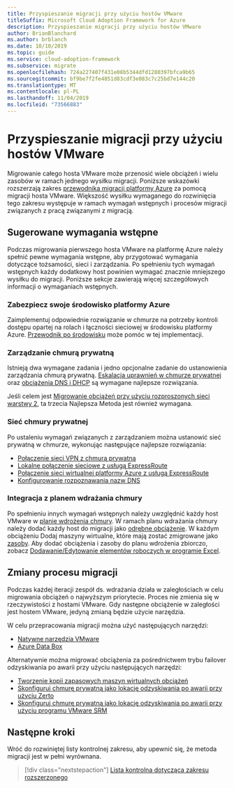 ```yaml
---
title: Przyspieszanie migracji przy użyciu hostów VMware
titleSuffix: Microsoft Cloud Adoption Framework for Azure
description: Przyspieszanie migracji przy użyciu hostów VMware
author: BrianBlanchard
ms.author: brblanch
ms.date: 10/10/2019
ms.topic: guide
ms.service: cloud-adoption-framework
ms.subservice: migrate
ms.openlocfilehash: 724a227407f431e08b5344dfd1280397bfca9b65
ms.sourcegitcommit: bf9be7f2fe4851d83cdf3e083c7c25bd7e144c20
ms.translationtype: MT
ms.contentlocale: pl-PL
ms.lasthandoff: 11/04/2019
ms.locfileid: "73566883"
---
```

# <a name="accelerate-migration-with-vmware-hosts"></a>Przyspieszanie migracji przy użyciu hostów VMware

Migrowanie całego hosta VMware może przenosić wiele obciążeń i wielu zasobów w ramach jednego wysiłku migracji. Poniższe wskazówki rozszerzają zakres [przewodnika migracji platformy Azure](../azure-migration-guide/index.md) za pomocą migracji hosta VMware. Większość wysiłku wymaganego do rozwinięcia tego zakresu występuje w ramach wymagań wstępnych i procesów migracji związanych z pracą związanymi z migracją.

## <a name="suggested-prerequisites"></a>Sugerowane wymagania wstępne

Podczas migrowania pierwszego hosta VMware na platformę Azure należy spełnić pewne wymagania wstępne, aby przygotować wymagania dotyczące tożsamości, sieci i zarządzania. Po spełnieniu tych wymagań wstępnych każdy dodatkowy host powinien wymagać znacznie mniejszego wysiłku do migracji. Poniższe sekcje zawierają więcej szczegółowych informacji o wymaganiach wstępnych.

### <a name="secure-your-azure-environment"></a>Zabezpiecz swoje środowisko platformy Azure

Zaimplementuj odpowiednie rozwiązanie w chmurze na potrzeby kontroli dostępu opartej na rolach i łączności sieciowej w środowisku platformy Azure. [Przewodnik po środowisku](https://docs.microsoft.com/azure/vmware-cloudsimple/private-cloud-secure?toc=https://docs.microsoft.com/azure/cloud-adoption-framework/toc.json&bc=https://docs.microsoft.com/azure/cloud-adoption-framework/_bread/toc.json) może pomóc w tej implementacji.

### <a name="private-cloud-management"></a>Zarządzanie chmurą prywatną

Istnieją dwa wymagane zadania i jedno opcjonalne zadanie do ustanowienia zarządzania chmurą prywatną. [Eskalacja uprawnień w chmurze prywatnej](https://docs.microsoft.com/azure/vmware-cloudsimple/escalate-privileges?toc=https://docs.microsoft.com/azure/cloud-adoption-framework/toc.json&bc=https://docs.microsoft.com/azure/cloud-adoption-framework/_bread/toc.json) oraz [obciążenia DNS i DHCP](https://docs.microsoft.com/azure/vmware-cloudsimple/dns-dhcp-setup?toc=https://docs.microsoft.com/azure/cloud-adoption-framework/toc.json&bc=https://docs.microsoft.com/azure/cloud-adoption-framework/_bread/toc.json) są wymagane najlepsze rozwiązania.

Jeśli celem jest [Migrowanie obciążeń przy użyciu rozproszonych sieci warstwy 2](https://docs.microsoft.com/azure/vmware-cloudsimple/migration-layer-2-vpn?toc=https://docs.microsoft.com/azure/cloud-adoption-framework/toc.json&bc=https://docs.microsoft.com/azure/cloud-adoption-framework/_bread/toc.json), ta trzecia Najlepsza Metoda jest również wymagana.

### <a name="private-cloud-networking"></a>Sieć chmury prywatnej

Po ustaleniu wymagań związanych z zarządzaniem można ustanowić sieć prywatną w chmurze, wykonując następujące najlepsze rozwiązania:

- [Połączenie sieci VPN z chmurą prywatną](https://docs.microsoft.com/azure/vmware-cloudsimple/set-up-vpn?toc=https://docs.microsoft.com/azure/cloud-adoption-framework/toc.json&bc=https://docs.microsoft.com/azure/cloud-adoption-framework/_bread/toc.json)
- [Lokalne połączenie sieciowe z usługą ExpressRoute](https://docs.microsoft.com/azure/vmware-cloudsimple/on-premises-connection?toc=https://docs.microsoft.com/azure/cloud-adoption-framework/toc.json&bc=https://docs.microsoft.com/azure/cloud-adoption-framework/_bread/toc.json)
- [Połączenie sieci wirtualnej platformy Azure z usługą ExpressRoute](https://docs.microsoft.com/azure/vmware-cloudsimple/azure-expressroute-connection?toc=https://docs.microsoft.com/azure/cloud-adoption-framework/toc.json&bc=https://docs.microsoft.com/azure/cloud-adoption-framework/_bread/toc.json)
- [Konfigurowanie rozpoznawania nazw DNS](https://docs.microsoft.com/azure/vmware-cloudsimple/on-premises-dns-setup?toc=https://docs.microsoft.com/azure/cloud-adoption-framework/toc.json&bc=https://docs.microsoft.com/azure/cloud-adoption-framework/_bread/toc.json)

### <a name="integration-with-the-cloud-adoption-plan"></a>Integracja z planem wdrażania chmury

Po spełnieniu innych wymagań wstępnych należy uwzględnić każdy host VMware w [planie wdrożenia chmury](../../plan/template.md). W ramach planu wdrażania chmury należy dodać każdy host do migracji jako [odrębne obciążenie](../../plan/workloads.md). W każdym obciążeniu Dodaj maszyny wirtualne, które mają zostać zmigrowane jako [zasoby](../../plan/workloads.md). Aby dodać obciążenia i zasoby do planu wdrożenia zbiorczo, zobacz [Dodawanie/Edytowanie elementów roboczych w programie Excel](https://docs.microsoft.com/azure/devops/boards/backlogs/office/bulk-add-modify-work-items-excel?view=azure-devops).

## <a name="migrate-process-changes"></a>Zmiany procesu migracji

Podczas każdej iteracji zespół ds. wdrażania działa w zaległościach w celu migrowania obciążeń o najwyższym priorytecie. Proces nie zmienia się w rzeczywistości z hostami VMware. Gdy następne obciążenie w zaległości jest hostem VMware, jedyną zmianą będzie użycie narzędzia.

W celu przepracowania migracji można użyć następujących narzędzi:

- [Natywne narzędzia VMware](https://docs.microsoft.com/azure/vmware-cloudsimple/migrate-workloads?toc=https://docs.microsoft.com/azure/cloud-adoption-framework/toc.json&bc=https://docs.microsoft.com/azure/cloud-adoption-framework/_bread/toc.json)
- [Azure Data Box](https://docs.microsoft.com/azure/vmware-cloudsimple/migration-using-azure-data-box?toc=https://docs.microsoft.com/azure/cloud-adoption-framework/toc.json&bc=https://docs.microsoft.com/azure/cloud-adoption-framework/_bread/toc.json)

Alternatywnie można migrować obciążenia za pośrednictwem trybu failover odzyskiwania po awarii przy użyciu następujących narzędzi:

- [Tworzenie kopii zapasowych maszyn wirtualnych obciążeń](https://docs.microsoft.com/azure/vmware-cloudsimple/backup-workloads-veeam?toc=https://docs.microsoft.com/azure/cloud-adoption-framework/toc.json&bc=https://docs.microsoft.com/azure/cloud-adoption-framework/_bread/toc.json)
- [Skonfiguruj chmurę prywatną jako lokację odzyskiwania po awarii przy użyciu Zerto](https://docs.microsoft.com/azure/vmware-cloudsimple/disaster-recovery-zerto?toc=https://docs.microsoft.com/azure/cloud-adoption-framework/toc.json&bc=https://docs.microsoft.com/azure/cloud-adoption-framework/_bread/toc.json)
- [Skonfiguruj chmurę prywatną jako lokację odzyskiwania po awarii przy użyciu programu VMware SRM](https://docs.microsoft.com/azure/vmware-cloudsimple/disaster-recovery-site-recovery-manager?toc=https://docs.microsoft.com/azure/cloud-adoption-framework/toc.json&bc=https://docs.microsoft.com/azure/cloud-adoption-framework/_bread/toc.json)

## <a name="next-steps"></a>Następne kroki

Wróć do rozwiniętej listy kontrolnej zakresu, aby upewnić się, że metoda migracji jest w pełni wyrównana.

> [!div class="nextstepaction"]
> [Lista kontrolna dotycząca zakresu rozszerzonego](./index.md)
